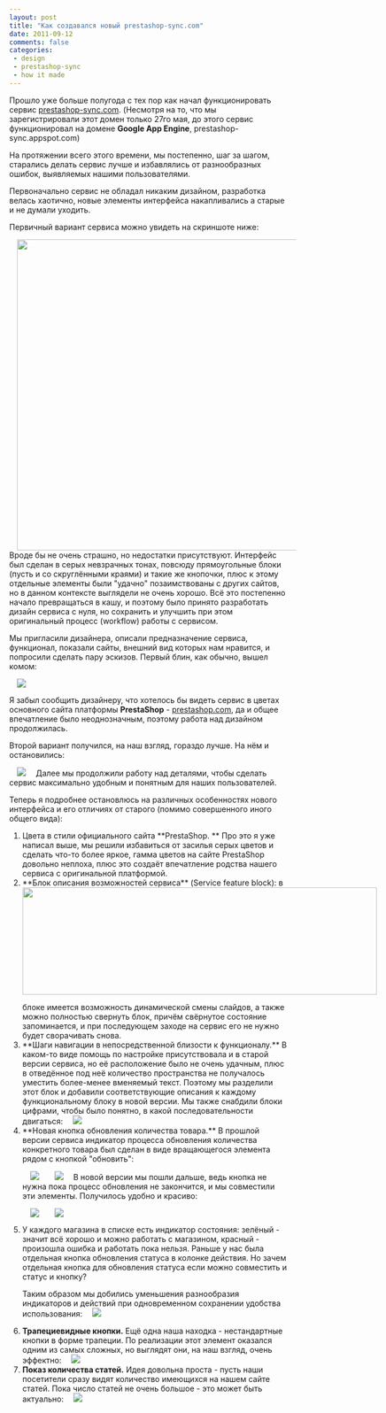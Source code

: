 ```yaml
---
layout: post
title: "Как создавался новый prestashop-sync.com"
date: 2011-09-12
comments: false
categories:
 - design
 - prestashop-sync
 - how it made
---
```




Прошло уже больше полугода с тех пор как начал функционировать сервис <a href="http://prestashop-sync.com/">prestashop-sync.com</a>. (Несмотря на то, что мы зарегистрировали этот домен только 27го мая, до этого сервис функционировал на домене **Google App Engine**, prestashop-sync.appspot.com)

На  протяжении всего этого времени, мы постепенно, шаг за шагом, старались  делать сервис лучше и избавлялись от разнообразных ошибок, выявляемых  нашими пользователями.

Первоначально сервис не обладал никаким дизайном, разработка велась хаотично, новые элементы интерфейса накапливались а старые и не думали уходить.

Первичный вариант сервиса можно увидеть на скриншоте ниже:

<a href="http://3.bp.blogspot.com/-bPkSSRQZ_p0/Tm5Cu9x0f0I/AAAAAAAADA0/TW-SksCWRtg/s1600/Prestashop+Sync+Service_old.png" imageanchor="1" style="margin-left: 1em; margin-right: 1em;"><img border="0" height="562" src="http://3.bp.blogspot.com/-bPkSSRQZ_p0/Tm5Cu9x0f0I/AAAAAAAADA0/TW-SksCWRtg/s640/Prestashop+Sync+Service_old.png" width="640" /></a>
Вроде бы не очень страшно, но недостатки присутствуют. Интерфейс был сделан в серых невзрачных тонах, повсюду прямоугольные  блоки (пусть и со скруглёнными краями) и такие же кнопочки, плюс к этому отдельные элементы были "удачно" позаимствованы с других сайтов, но в данном контексте выглядели не очень хорошо. Всё это постепенно  начало превращаться в кашу, и поэтому было принято разработать дизайн  сервиса с нуля, но сохранить и улучшить при этом оригинальный процесс  (workflow) работы с сервисом.

Мы пригласили дизайнера, описали предназначение сервиса, функционал, показали сайты, внешний вид которых нам нравится, и попросили сделать пару эскизов.
Первый блин, как обычно, вышел комом:

<a href="http://2.bp.blogspot.com/-D2fZ-PnVsXs/Tm4btYTIiYI/AAAAAAAADAg/5hCHSnVWy9Q/s1600/site_template_v1b.png" imageanchor="1" style="margin-left: 1em; margin-right: 1em;"><img border="0" src="http://2.bp.blogspot.com/-D2fZ-PnVsXs/Tm4btYTIiYI/AAAAAAAADAg/5hCHSnVWy9Q/s1600/site_template_v1b.png" /></a>

Я забыл сообщить дизайнеру, что хотелось бы видеть сервис в цветах основного сайта платформы **PrestaShop** - <a href="http://prestashop.com/">prestashop.com</a>, да и общее впечатление было неоднозначным, поэтому работа над дизайном продолжилась.

Второй вариант получился, на наш взгляд, гораздо лучше.  На нём и остановились:

<a href="http://2.bp.blogspot.com/-gyZzhKXqiBw/Tm4bTdn8cMI/AAAAAAAADAc/Bgtq-N4jwp8/s1600/site_template_s2_v1b.png" imageanchor="1" style="margin-left: 1em; margin-right: 1em;"><img border="0" src="http://2.bp.blogspot.com/-gyZzhKXqiBw/Tm4bTdn8cMI/AAAAAAAADAc/Bgtq-N4jwp8/s1600/site_template_s2_v1b.png" /></a>
Далее мы продолжили работу над деталями, чтобы сделать сервис максимально удобным и понятным для наших пользователей.

Теперь я подробнее  остановлюсь на различных особенностях нового интерфейса и его отличиях  от старого (помимо совершенного иного общего вида):
<ol><li> Цвета в стили официального сайта **PrestaShop. **
Про это я уже написал выше, мы решили избавиться от засилья серых цветов и сделать что-то более яркое, гамма цветов на сайте PrestaShop довольно неплоха, плюс это создаёт впечатление родства нашего сервиса с оригинальной платформой.</li><li>**Блок описания возможностей сервиса** (Service feature block):
<a href="http://2.bp.blogspot.com/-KOyizpEDPU4/Tm41_hN1TDI/AAAAAAAADAk/u-Ri36_DNgA/s1600/Prestashop+Sync+Service_2.png" imageanchor="1" style="clear: left; float: left; margin-bottom: 1em; margin-right: 1em;"><img border="0" height="194" src="http://2.bp.blogspot.com/-KOyizpEDPU4/Tm41_hN1TDI/AAAAAAAADAk/u-Ri36_DNgA/s640/Prestashop+Sync+Service_2.png" width="640" /></a>
в блоке имеется возможность динамической смены слайдов, а также можно полностью свернуть блок, причём свёрнутое состояние запоминается, и при последующем заходе на сервис его не нужно будет сворачивать снова.</li><li>**Шаги навигации в непосредственной близости к функционалу.**
В каком-то виде помощь по настройке присутствовала и в старой версии сервиса, но её расположение было не очень удачным, плюс в отведённое под неё количество пространства не получалось уместить более-менее вменяемый текст. Поэтому мы разделили этот блок и добавили соответствующие описания к каждому функциональному блоку в новой версии. Мы также снабдили блоки цифрами, чтобы было понятно, в какой последовательности двигаться:
<a href="http://4.bp.blogspot.com/-YGePNPlcrCo/Tm75nKzbRjI/AAAAAAAADBQ/4CH7qEci8Qw/s1600/Prestashop+Sync+Service_2.png" imageanchor="1" style="margin-left: 1em; margin-right: 1em;"><img border="0" src="http://4.bp.blogspot.com/-YGePNPlcrCo/Tm75nKzbRjI/AAAAAAAADBQ/4CH7qEci8Qw/s1600/Prestashop+Sync+Service_2.png" /></a></li><li>**Новая кнопка обновления количества товара.**
В прошлой версии сервиса индикатор процесса обновления количества конкретного товара был сделан в виде вращающегося элемента рядом с кнопкой "обновить":

<a href="http://3.bp.blogspot.com/-tgFNk5u7CDE/Tm5J4k-KShI/AAAAAAAADBA/TC4chUVEiaM/s1600/loader1.png" imageanchor="1" style="margin-left: 1em; margin-right: 1em;"><img border="0" src="http://3.bp.blogspot.com/-tgFNk5u7CDE/Tm5J4k-KShI/AAAAAAAADBA/TC4chUVEiaM/s1600/loader1.png" /></a><a href="http://4.bp.blogspot.com/-2qGNl5y1TWo/Tm5J5JlxRfI/AAAAAAAADBE/OD8pR7ZZESE/s1600/ok1.png" imageanchor="1" style="margin-left: 1em; margin-right: 1em;"><img border="0" src="http://4.bp.blogspot.com/-2qGNl5y1TWo/Tm5J5JlxRfI/AAAAAAAADBE/OD8pR7ZZESE/s1600/ok1.png" /></a>
В новой версии мы пошли дальше, ведь кнопка не нужна пока процесс обновления не закончится, и мы совместили эти элементы. Получилось удобно и красиво:

<a href="http://3.bp.blogspot.com/-kn8xm9ri9jk/Tm47f-ZM04I/AAAAAAAADAo/HxXCoKv4ePY/s1600/loader2.png" imageanchor="1" style="margin-left: 1em; margin-right: 1em;"><img border="0" src="http://3.bp.blogspot.com/-kn8xm9ri9jk/Tm47f-ZM04I/AAAAAAAADAo/HxXCoKv4ePY/s1600/loader2.png" /></a><a href="http://1.bp.blogspot.com/-He7ht5ZzPkk/Tm47gMu2kNI/AAAAAAAADAs/VY3tpD5iZmA/s1600/ok2.png" imageanchor="1" style="margin-left: 1em; margin-right: 1em;"><img border="0" src="http://1.bp.blogspot.com/-He7ht5ZzPkk/Tm47gMu2kNI/AAAAAAAADAs/VY3tpD5iZmA/s1600/ok2.png" /></a></li><li>У каждого магазина в списке есть индикатор состояния: зелёный - значит всё хорошо и можно работать с магазином, красный - произошла ошибка и работать пока нельзя. Раньше у нас была отдельная кнопка обновления статуса в колонке действия. Но зачем отдельная кнопка для обновления статуса если можно совместить и статус и кнопку?

Таким образом мы добились уменьшения разнообразия индикаторов и действий при одновременном сохранении удобства использования:
<a href="http://3.bp.blogspot.com/-ZKpgyniu6yA/Tm71OqHDKrI/AAAAAAAADBI/Flrea70Oaq0/s1600/status.png" imageanchor="1" style="margin-left: 1em; margin-right: 1em;"><img border="0" src="http://3.bp.blogspot.com/-ZKpgyniu6yA/Tm71OqHDKrI/AAAAAAAADBI/Flrea70Oaq0/s1600/status.png" /></a></li><li>**Трапециевидные кнопки.**
Ещё одна наша находка - нестандартные кнопки в форме трапеции. По реализации этот элемент оказался одним из самых сложных, но выглядят они, на наш взгляд, очень эффектно:
<a href="http://4.bp.blogspot.com/-s6qU-msGYeo/Tm8aM3_t6eI/AAAAAAAADBY/kRo0bb8jqgw/s1600/buttons.png" imageanchor="1" style="margin-left: 1em; margin-right: 1em;"><img border="0" src="http://4.bp.blogspot.com/-s6qU-msGYeo/Tm8aM3_t6eI/AAAAAAAADBY/kRo0bb8jqgw/s1600/buttons.png" /></a></li><li>**Показ количества статей.**
Идея довольна проста - пусть наши посетители сразу видят количество имеющихся на нашем сайте статей. Пока число статей не очень большое - это может быть актуально:
<a href="http://3.bp.blogspot.com/-RTZa4bGL1oI/Tm8ZKdHwWeI/AAAAAAAADBU/QBHlpgPFjcM/s1600/Prestashop+Sync+Service_2.png" imageanchor="1" style="margin-left: 1em; margin-right: 1em;"><img border="0" src="http://3.bp.blogspot.com/-RTZa4bGL1oI/Tm8ZKdHwWeI/AAAAAAAADBU/QBHlpgPFjcM/s1600/Prestashop+Sync+Service_2.png" /></a></li></ol>
